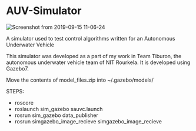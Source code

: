 # AUV-Simulator

![Screenshot from 2019-09-15 11-06-24](https://user-images.githubusercontent.com/39316548/64917048-33cc9080-d7a9-11e9-8495-03ade9b708e2.png)


A simulator used to test control algorithms written for an Autonomous Underwater Vehicle

This simulator was developed as a part of my work in Team Tiburon, the autonomous underwater vehicle team of NIT Rourkela. It is developed using Gazebo7.

Move the contents of model_files.zip into ~/.gazebo/models/

STEPS:

- roscore
- roslaunch sim_gazebo sauvc.launch
- rosrun sim_gazebo data_publisher
- rosrun simgazebo_image_recieve simgazebo_image_recieve
